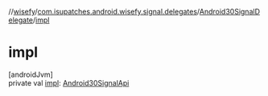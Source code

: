 //[wisefy](../../../index.md)/[com.isupatches.android.wisefy.signal.delegates](../index.md)/[Android30SignalDelegate](index.md)/[impl](impl.md)

# impl

[androidJvm]\
private val [impl](impl.md): [Android30SignalApi](../-android30-signal-api/index.md)
